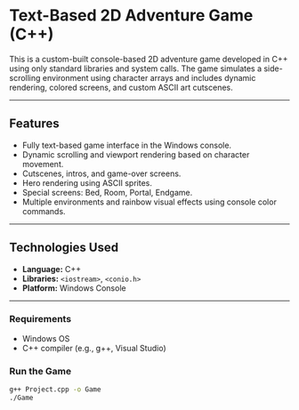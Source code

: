 # Text-Based 2D Adventure Game (C++)

This is a custom-built console-based 2D adventure game developed in C++ using only standard libraries and system calls. The game simulates a side-scrolling environment using character arrays and includes dynamic rendering, colored screens, and custom ASCII art cutscenes.

---

## Features

- Fully text-based game interface in the Windows console.
- Dynamic scrolling and viewport rendering based on character movement.
- Cutscenes, intros, and game-over screens.
- Hero rendering using ASCII sprites.
- Special screens: Bed, Room, Portal, Endgame.
- Multiple environments and rainbow visual effects using console color commands.

---

## Technologies Used

- **Language:** C++
- **Libraries:** `<iostream>`, `<conio.h>`
- **Platform:** Windows Console

---

###  Requirements

- Windows OS
- C++ compiler (e.g., g++, Visual Studio)

### Run the Game

```bash
g++ Project.cpp -o Game
./Game
